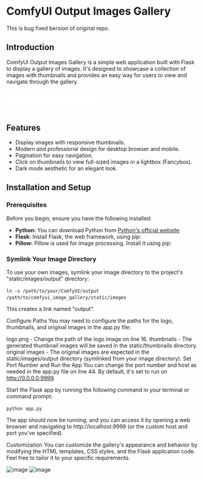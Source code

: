 # ComfyUI Output Images Gallery

This is bug fixed bersion of original repo.

## Introduction

ComfyUI Output Images Gallery is a simple web application built with Flask to display a gallery of images. It's designed to showcase a collection of images with thumbnails and provides an easy way for users to view and navigate through the gallery.

<img src="logo.png" width="50%" height="50%">

## Features

- Display images with responsive thumbnails.
- Modern and professional design for desktop browser and mobile.
- Pagination for easy navigation.
- Click on thumbnails to view full-sized images in a lightbox (Fancybox).
- Dark mode aesthetic for an elegant look.

## Installation and Setup

### Prerequisites

Before you begin, ensure you have the following installed:

- **Python:** You can download Python from [Python's official website](https://www.python.org/downloads/).
- **Flask:** Install Flask, the web framework, using pip:
- **Pillow:** Pillow is used for image processing. Install it using pip:

### Symlink Your Image Directory

To use your own images, symlink your image directory to the project's "static/images/output" directory:

```ln -s /path/to/your/ComfyUI/output /path/to/comfyui_image_gallery/static/images```

This creates a link named "output".

Configure Paths
You may need to configure the paths for the logo, thumbnails, and original images in the app.py file:

logo.png - Change the path of the logo image on line 16.
thumbnails - The generated thumbnail images will be saved in the static/thumbnails directory.
original images - The original images are expected in the static/images/output directory (symlinked from your image directory).
Set Port Number and Run the App
You can change the port number and host as needed in the app.py file on line 44. By default, it's set to run on http://0.0.0.0:9999.

Start the Flask app by running the following command in your terminal or command prompt:

```python app.py```

The app should now be running, and you can access it by opening a web browser and navigating to http://localhost:9999 (or the custom host and port you've specified).

Customization
You can customize the gallery's appearance and behavior by modifying the HTML templates, CSS styles, and the Flask application code. Feel free to tailor it to your specific requirements.

![image](https://github.com/Smuzzies/comfyui_image_gallery/assets/110495122/eb8adc34-811e-434b-9ea7-d225f7cc63bb)
![image](https://github.com/Smuzzies/comfyui_image_gallery/assets/110495122/cf30e7ab-041d-4b9a-99c5-b6d863bb09f8)
